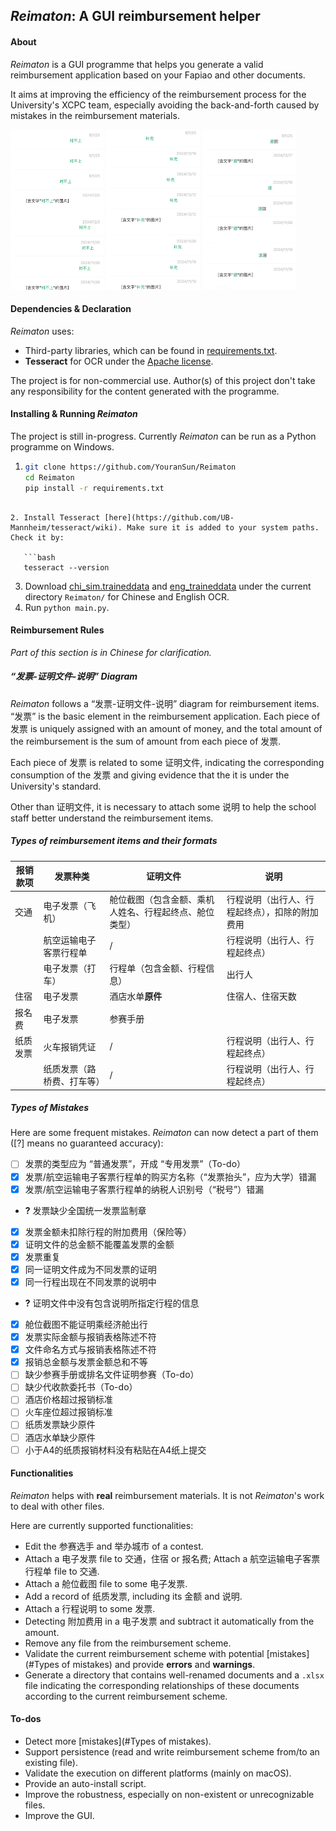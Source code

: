 ## *Reimaton*: A GUI reimbursement helper

#### About

*Reimaton* is a GUI programme that helps you generate a valid reimbursement application based on your Fapiao and other documents.

It aims at improving the efficiency of the reimbursement process for the University's XCPC team, especially avoiding the back-and-forth caused by mistakes in the reimbursement materials.

<img src="wechat1.jpg" alt="wechat1" style="zoom:25%;" />

<img src="wechat2.jpg" alt="wechat2" style="zoom:25%;" />

<img src="wechat3.jpg" alt="wechat3" style="zoom:25%;" />

#### Dependencies & Declaration

*Reimaton* uses:

* Third-party libraries, which can be found in [requirements.txt](https://github.com/YouranSun/Reimaton/blob/main/requirements.txt).
* **Tesseract** for OCR under the [Apache license](http://www.apache.org/licenses/LICENSE-2.0).

The project is for non-commercial use. Author(s) of this project don't take any responsibility for the content generated with the programme.

#### Installing & Running *Reimaton*

The project is still in-progress. Currently *Reimaton* can be run as a Python programme on Windows.

1. ```bash
   git clone https://github.com/YouranSun/Reimaton
   cd Reimaton
   pip install -r requirements.txt
```
   
2. Install Tesseract [here](https://github.com/UB-Mannheim/tesseract/wiki). Make sure it is added to your system paths. Check it by:

   ```bash
   tesseract --version
   ```

3. Download [chi_sim.traineddata](https://github.com/tesseract-ocr/tessdata/blob/main/chi_sim.traineddata) and [eng_traineddata](https://github.com/tesseract-ocr/tessdata/blob/main/eng.traineddata) under the current directory `Reimaton/` for Chinese and English OCR.
4. Run `python main.py`.

#### Reimbursement Rules

*Part of this section is in Chinese for clarification.*

##### “发票-证明文件-说明” Diagram

*Reimaton* follows a “发票-证明文件-说明” diagram for reimbursement items. “发票” is the basic element in the reimbursement application. Each piece of 发票 is uniquely assigned with an amount of money, and the total amount of the reimbursement is the sum of amount from each piece of 发票.

Each piece of 发票 is related to some 证明文件, indicating the corresponding consumption of the 发票 and giving evidence that the it is under the University's standard.

Other than 证明文件, it is necessary to attach some 说明 to help the school staff better understand the reimbursement items.

##### Types of reimbursement items and their formats

| 报销款项 | 发票种类                   | 证明文件                                               | 说明                                           |
| -------- | -------------------------- | ------------------------------------------------------ | ---------------------------------------------- |
| 交通     | 电子发票（飞机）           | 舱位截图（包含金额、乘机人姓名、行程起终点、舱位类型） | 行程说明（出行人、行程起终点），扣除的附加费用 |
|          | 航空运输电子客票行程单     | /                                                      | 行程说明（出行人、行程起终点）                 |
|          | 电子发票（打车）           | 行程单（包含金额、行程信息）                           | 出行人                                         |
| 住宿     | 电子发票                   | 酒店水单**原件**                                       | 住宿人、住宿天数                               |
| 报名费   | 电子发票                   | 参赛手册                                               |                                                |
| 纸质发票 | 火车报销凭证               | /                                                      | 行程说明（出行人、行程起终点）                 |
|          | 纸质发票（路桥费、打车等） | /                                                      | 行程说明（出行人、行程起终点）                 |

##### Types of Mistakes

Here are some frequent mistakes. *Reimaton* can now detect a part of them ([?] means no guaranteed accuracy):

* [ ] 发票的类型应为 “普通发票”，开成 “专用发票”（To-do）
* [x] 发票/航空运输电子客票行程单的购买方名称（“发票抬头”，应为大学）错漏
* [x] 发票/航空运输电子客票行程单的纳税人识别号（“税号”）错漏
* **?**  发票缺少全国统一发票监制章
* [x] 发票金额未扣除行程的附加费用（保险等）
* [x] 证明文件的总金额不能覆盖发票的金额
* [x] 发票重复
* [x] 同一证明文件成为不同发票的证明
* [x] 同一行程出现在不同发票的说明中
* **?**  证明文件中没有包含说明所指定行程的信息
* [x] 舱位截图不能证明乘经济舱出行
* [x] 发票实际金额与报销表格陈述不符
* [x] 文件命名方式与报销表格陈述不符
* [x] 报销总金额与发票金额总和不等
* [ ] 缺少参赛手册或排名文件证明参赛（To-do）
* [ ] 缺少代收款委托书（To-do）
* [ ] 酒店价格超过报销标准
* [ ] 火车座位超过报销标准
* [ ] 纸质发票缺少原件
* [ ] 酒店水单缺少原件
* [ ] 小于A4的纸质报销材料没有粘贴在A4纸上提交

#### Functionalities

*Reimaton* helps with **real** reimbursement materials. It is not *Reimaton*'s work to deal with other files.

Here are currently supported functionalities:

* Edit the 参赛选手 and 举办城市 of a contest.
* Attach a 电子发票 file to 交通，住宿 or 报名费; Attach a 航空运输电子客票行程单 file to 交通.
* Attach a 舱位截图 file to some 电子发票.
* Add a record of 纸质发票, including its 金额 and 说明.
* Attach a 行程说明 to some 发票.
* Detecting 附加费用 in a 电子发票 and subtract it automatically from the amount.
* Remove any file from the reimbursement scheme.
* Validate the current reimbursement scheme with potential [mistakes](#Types of mistakes) and provide **errors** and **warnings**.
* Generate a directory that contains well-renamed documents and a `.xlsx` file indicating the corresponding relationships of these documents according to the current reimbursement scheme.

#### To-dos

* Detect more [mistakes](#Types of mistakes).
* Support persistence (read and write reimbursement scheme from/to an existing file).
* Validate the execution on different platforms (mainly on macOS).
* Provide an auto-install script.
* Improve the robustness, especially on non-existent or unrecognizable files.
* Improve the GUI.